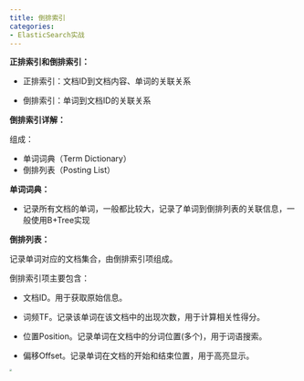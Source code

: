 ```yaml
---
title: 倒排索引
categories: 
- ElasticSearch实战
---
```


**正排索引和倒排索引：**

* 正排索引：文档ID到文档内容、单词的关联关系

* 倒排索引：单词到文档ID的关联关系

**倒排索引详解：**

组成：

- 单词词典（Term Dictionary）
- 倒排列表（Posting List）

**单词词典：**

* 记录所有文档的单词，一般都比较大，记录了单词到倒排列表的关联信息，一般使用B+Tree实现

**倒排列表：**

记录单词对应的文档集合，由倒排索引项组成。

倒排索引项主要包含：

- 文档ID。用于获取原始信息。
- 词频TF。记录该单词在该文档中的出现次数，用于计算相关性得分。

- 位置Position。记录单词在文档中的分词位置(多个)，用于词语搜索。
- 偏移Offset。记录单词在文档的开始和结束位置，用于高亮显示。

<img src="https://img-blog.csdnimg.cn/ba17a492a5084db984ae8f6ba2406da9.png" style="zoom:25%;" />